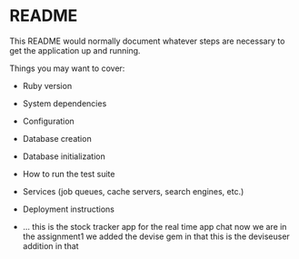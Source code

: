 # README

This README would normally document whatever steps are necessary to get the
application up and running.

Things you may want to cover:

* Ruby version

* System dependencies

* Configuration

* Database creation

* Database initialization

* How to run the test suite

* Services (job queues, cache servers, search engines, etc.)

* Deployment instructions

* ... this is the stock tracker app for the real time app chat
now we are in the assignment1
we added the devise gem in that 
this is the deviseuser addition in that 
